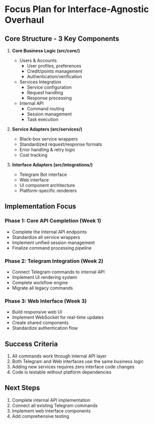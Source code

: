 # Focus Plan for Interface-Agnostic Overhaul

## Core Structure - 3 Key Components

1. **Core Business Logic (src/core/)**
   - Users & Accounts
     - User profiles, preferences
     - Credit/points management
     - Authentication/verification
   - Services Integration
     - Service configuration
     - Request handling
     - Response processing
   - Internal API
     - Command routing
     - Session management
     - Task execution

2. **Service Adapters (src/services/)**
   - Black-box service wrappers
   - Standardized request/response formats
   - Error handling & retry logic
   - Cost tracking

3. **Interface Adapters (src/integrations/)**
   - Telegram Bot interface
   - Web interface
   - UI component architecture
   - Platform-specific renderers

## Implementation Focus

### Phase 1: Core API Completion (Week 1)
- Complete the Internal API endpoints
- Standardize all service wrappers
- Implement unified session management
- Finalize command processing pipeline

### Phase 2: Telegram Integration (Week 2)
- Connect Telegram commands to internal API
- Implement UI rendering system
- Complete workflow engine
- Migrate all legacy commands

### Phase 3: Web Interface (Week 3)
- Build responsive web UI
- Implement WebSocket for real-time updates
- Create shared components
- Standardize authentication flow

## Success Criteria
1. All commands work through internal API layer
2. Both Telegram and Web interfaces use the same business logic
3. Adding new services requires zero interface code changes
4. Code is testable without platform dependencies

## Next Steps
1. Complete internal API implementation
2. Connect all existing Telegram commands
3. Implement web interface components
4. Add comprehensive testing 